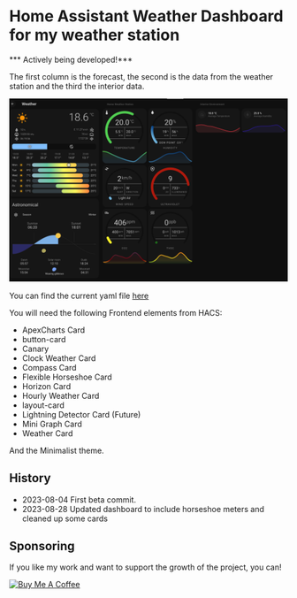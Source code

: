 # Home Assistant Weather Dashboard for my weather station

*** Actively being developed!***

The first column is the forecast, the second is the data from the weather station and the third the interior data.

![Dashboard](../Images/HAWeatherDashboard.png)

You can find the current yaml file [here](ha_weather_dashboard.yaml)
 
You will need the following Frontend elements from HACS:
- ApexCharts Card
- button-card
- Canary
- Clock Weather Card
- Compass Card
- Flexible Horseshoe Card
- Horizon Card
- Hourly Weather Card
- layout-card
- Lightning Detector Card (Future)
- Mini Graph Card
- Weather Card

And the Minimalist theme.

## History

- 2023-08-04 First beta commit.
- 2023-08-28 Updated dashboard to include horseshoe meters and cleaned up some cards

## Sponsoring

 If you like my work and want to support the growth of the project, you can! 

[![Buy Me A Coffee][2]][1]

[1]: https://www.buymeacoffee.com/parentpj
[2]: https://cdn.buymeacoffee.com/buttons/default-black.png